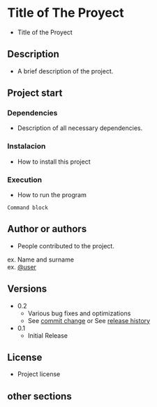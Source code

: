 # Title of The Proyect

- Title of the Proyect

## Description

- A brief description of the project.

## Project start

### Dependencies

- Description of all necessary dependencies.

### Instalacion

- How to install this project

### Execution

- How to run the program

```
Command block
```

## Author or authors


- People contributed to the project.

ex. Name and surname  
ex. [@user](https://twitter.com/user)

## Versions

- 0.2
  - Various bug fixes and optimizations
  - See [commit change]() or See [release history]()
- 0.1
  - Initial Release

## License

- Project license

## other sections
